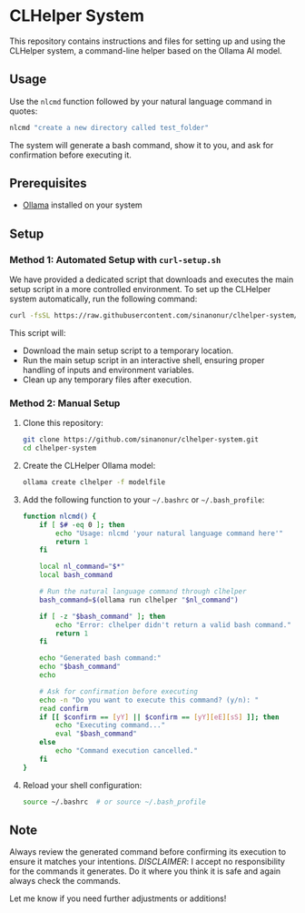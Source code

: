 # CLHelper System

This repository contains instructions and files for setting up and using the CLHelper system, a command-line helper based on the Ollama AI model.

## Usage

Use the `nlcmd` function followed by your natural language command in quotes:

```bash
nlcmd "create a new directory called test_folder"
```

The system will generate a bash command, show it to you, and ask for confirmation before executing it.


## Prerequisites

- [Ollama](https://ollama.ai/) installed on your system

## Setup

### Method 1: Automated Setup with `curl-setup.sh`

We have provided a dedicated script that downloads and executes the main setup script in a more controlled environment. To set up the CLHelper system automatically, run the following command:

```bash
curl -fsSL https://raw.githubusercontent.com/sinanonur/clhelper-system/refs/heads/main/curl-setup.sh | bash
```

This script will:
- Download the main setup script to a temporary location.
- Run the main setup script in an interactive shell, ensuring proper handling of inputs and environment variables.
- Clean up any temporary files after execution.

### Method 2: Manual Setup

1. Clone this repository:
   ```bash
   git clone https://github.com/sinanonur/clhelper-system.git
   cd clhelper-system
   ```

2. Create the CLHelper Ollama model:
   ```bash
   ollama create clhelper -f modelfile
   ```

3. Add the following function to your `~/.bashrc` or `~/.bash_profile`:

   ```bash
   function nlcmd() {
       if [ $# -eq 0 ]; then
           echo "Usage: nlcmd 'your natural language command here'"
           return 1
       fi

       local nl_command="$*"
       local bash_command

       # Run the natural language command through clhelper
       bash_command=$(ollama run clhelper "$nl_command")

       if [ -z "$bash_command" ]; then
           echo "Error: clhelper didn't return a valid bash command."
           return 1
       fi

       echo "Generated bash command:"
       echo "$bash_command"
       echo

       # Ask for confirmation before executing
       echo -n "Do you want to execute this command? (y/n): "
       read confirm
       if [[ $confirm == [yY] || $confirm == [yY][eE][sS] ]]; then
           echo "Executing command..."
           eval "$bash_command"
       else
           echo "Command execution cancelled."
       fi
   }
   ```

4. Reload your shell configuration:
   ```bash
   source ~/.bashrc  # or source ~/.bash_profile
   ```


## Note

Always review the generated command before confirming its execution to ensure it matches your intentions.
*DISCLAIMER*: I accept no responsibility for the commands it generates. Do it where you think it is safe and again always check the commands.

Let me know if you need further adjustments or additions!